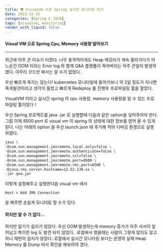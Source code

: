 ```yaml
---
title: 👽 VisualVm 으로 Spring 실시간 모니터링 하기
date: 2023-11-15
categories: [Spring & JAVA]
tags: [visualvm, monitoring]
render_with_liquid: false
---
```

#### Visual VM 으로 Spring Cpu, Memory 사용량 알아보기
---
최근에 아주 큰 이슈가 터졌다. 너무 충격적이게도 Heap 메모리가 계속 올라가다가 어느순간 OOM 이라는 Error log 와 함께 Q&A 플랫폼이 죽어버리는 아주 큰일이 발생하였다. 아무리 코드만 봐서는 알 수가 없었다..

우선 빠르게 죽지는 않는다! kubernetes 모니터링에 들어가보니 약 2일 정도가 지나면 죽게될것이라고 생각이 들었고 빠르게 Redeploy 를 진행후 프로파일링 툴을 깔았다.

VisualVM 이라고 실시간 spring 의 cpu 사용량, memory 사용량을 알 수 있는 프로파일링 툴이었다 !

우선 Spring 프로젝트를 java -jar 로 실행할때 다음과 같은 option을 넣어주어야 한다. 그럼 이제 8500 port 로 visual vm 이 spring 의 상태에 대한 정보를 얻어 올 수 있게 된다.
나는 아래의 option 을 우선 launch.json 에 추가해 적어 디버깅 환경으로 실행 하였다.

```bash
java \
-Dcom.sun.management.jmxremote.local.only=false \
-Dcom.sun.management.jmxremote.authenticate=false \
-Dcom.sun.management.jmxremote.ssl=false \
-Dcom.sun.management.jmxremote.port=8500 \
-Dcom.sun.management.jmxremote.rmi.port=8500 \
-Djava.rmi.server.hostname=12.52.130.xx \
-jar qna.jar
```

이렇게 설정해주고 실행한다음 visual vm 에서 
```
Host > Add JMX Connection 
```
을 해주면 손쉽게 모니터링 할 수가 있다.

#### 하지만 알 수 가 없다...
하지만 알기가 쉽지가 않았다. 우선 OOM 발생하는게 memory 증가가 아주 서서히 일어났고 특이한 log 도 발견 되지 않았다.. 
로컬에서 했을때는 사람이 그렇게 많지도 않고 하니 재현이 쉽지가 않았다. 로컬에서 실시간 모니터링 보다는 운영의 실제 Heap Memory 를 Dump 떠서 확인을 해보아야 겠다. 